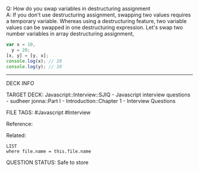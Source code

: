 Q: How do you swap variables in destructuring assignment  
A: If you don't use destructuring assignment, swapping two values requires a temporary variable. Whereas using a destructuring feature, two variable values can be swapped in one destructuring expression. Let's swap two number variables in array destructuring assignment,
```javascript
var x = 10,
  y = 20;
[x, y] = [y, x];
console.log(x); // 20
console.log(y); // 10
```
<!--ID: 1693596693924-->

---

DECK INFO

TARGET DECK: Javascript::Interview::SJIQ - Javascript interview questions - sudheer jonna::Part I - Introduction::Chapter 1 - Interview Questions

FILE TAGS: #Javascript #Interview

Reference:

Related:

```dataview
LIST
where file.name = this.file.name
```

QUESTION STATUS: Safe to store